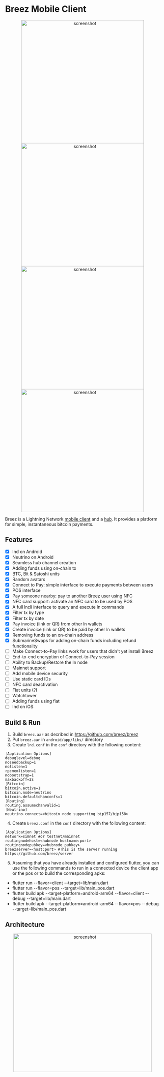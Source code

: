 # Breez Mobile Client

<p align='center'>
  <a href='https://breez.technology'>
    <img src='https://drive.google.com/uc?id=1MHi-sdhoOXTxnlkwa2Eg0e6LThr0r_x-&export=download' height='400' alt='screenshot' />
  </a>
  <a href='https://breez.technology'>
    <img src='https://drive.google.com/uc?id=16gD7djk_o8YZnk8BMypVAR8HPdI4cRRd&export=download' height='400' alt='screenshot' />
  </a>
    <a href='https://breez.technology'>
    <img src='https://drive.google.com/uc?id=1Cf1-9hX5ri0gsgU4qhM3-Flt-J5RWuFK&export=download' height='400' alt='screenshot' />
  </a>
  <a href='https://breez.technology'>
    <img src='https://drive.google.com/uc?id=1hHzDMW4JlauGlgOncUpCyzjk8qmeD4QI&export=download' height='400' alt='screenshot' />
  </a>
</p>

Breez is a Lightning Network [mobile client](https://github.com/breez/breezmobile) and a [hub](https://github.com/breez/server). It provides a platform for simple, instantaneous bitcoin payments.

## Features

- [x] lnd on Android
- [x] Neutrino on Android
- [x] Seamless hub channel creation
- [x] Adding funds using on-chain tx
- [x] BTC, Bit & Satoshi units
- [x] Random avatars
- [x] Connect to Pay: simple interface to execute payments between users
- [x] POS interface
- [x] Pay someone nearby: pay to another Breez user using NFC
- [x] NFC card support: activate an NFC card to be used by POS
- [x] A full lncli interface to query and execute ln commands
- [x] Filter tx by type
- [x] Filter tx by date
- [x] Pay invoice (link or QR) from other ln wallets
- [x] Create invoice (link or QR) to be paid by other ln wallets
- [x] Removing funds to an on-chain address
- [x] SubmarineSwaps for adding on-chain funds including refund functionality
- [ ] Make Connect-to-Pay links work for users that didn't yet install Breez
- [ ] End-to-end encryption of Connect-to-Pay session
- [ ] Ability to Backup/Restore the ln node  
- [ ] Mainnet support
- [ ] Add mobile device security
- [ ] Use static card IDs
- [ ] NFC card deactivation
- [ ] Fiat units (?)
- [ ] Watchtower
- [ ] Adding funds using fiat
- [ ] lnd on iOS

## Build & Run
1. Build `breez.aar` as decribed in https://github.com/breez/breez
2. Put `breez.aar` in `android/app/libs/` directory
3. Create `lnd.conf` in the `conf` directory with the following content:
```
[Application Options]
debuglevel=debug
noseedbackup=1
nolisten=1
rpcmemlisten=1
nobootstrap=1
maxbackoff=2s
[Bitcoin]
bitcoin.active=1
bitcoin.node=neutrino
bitcoin.defaultchanconfs=1
[Routing]
routing.assumechanvalid=1
[Neutrino]
neutrino.connect=<bitcoin node supporting bip157/bip158>
```
4. Create `breez.conf` in the `conf` directory with the following content:
```
[Application Options]
network=simnet #or testnet/mainnet
routingnodehost=<hubnode hostname:port>
routingnodepubkey=<hubnode pubkey>
breezserver=<host:port> #This is the server running https://github.com/breez/server
```
5. Assuming that you have already installed and configured flutter, you can use the following commands to run in a connected device the client app or the pos or to build the corresponding apks:
 - flutter run --flavor=client --target=lib/main.dart
 - flutter run --flavor=pos    --target=lib/main_pos.dart
 - flutter build apk --target-platform=android-arm64 --flavor=client --debug   --target=lib/main.dart
 - flutter build apk --target-platform=android-arm64 --flavor=pos    --debug   --target=lib/main_pos.dart

## Architecture 
<p align='center'>
  <a href='https://breez.technology'>
    <img src='https://drive.google.com/uc?id=1s695NXHHlhfvtW1zdlntUzRloxhnBeg0&export=download' height='450' alt='screenshot' />
  </a>
</p>
